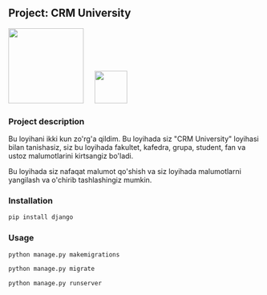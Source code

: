 ## Project: CRM University



<img src="https://www.djangoproject.com/m/img/logos/django-logo-negative.png" width="150">
&emsp;
<img src="https://upload.wikimedia.org/wikipedia/commons/thumb/c/c3/Python-logo-notext.svg/1200px-Python-logo-notext.svg.png" width="65">

### Project description

Bu loyihani ikki kun zo'rg'a qildim. Bu loyihada siz "CRM University" loyihasi bilan tanishasiz, siz bu loyihada fakultet, kafedra, grupa, student, fan va ustoz malumotlarini kirtsangiz bo'ladi.<br>

Bu loyihada siz nafaqat malumot qo'shish va siz loyihada malumotlarni yangilash va o'chirib tashlashingiz mumkin.  

### Installation

```bash and another
pip install django
```
### Usage

```bash and another
python manage.py makemigrations

python manage.py migrate

python manage.py runserver
```